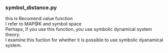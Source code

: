 ### symbol_distance.py
this is Recomend value function\
I refer to  MAP@K and symbol space\
Perhaps, if you use this function, you use symbolic dynamical system theory.\
I examine this fuction for whether it is possible to use symbolic dyanamical system.